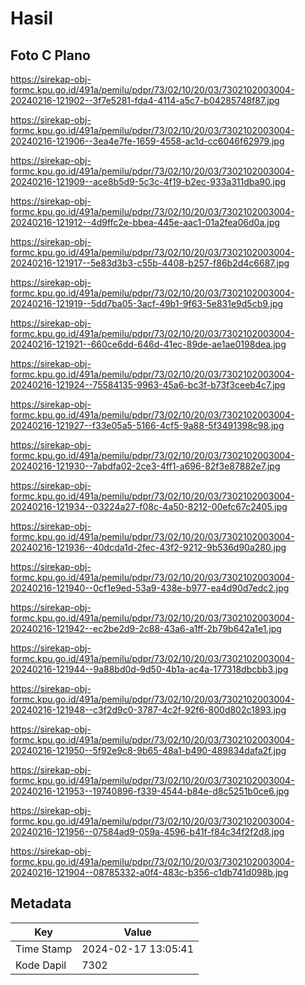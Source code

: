 # Hasil

## Foto C Plano

https://sirekap-obj-formc.kpu.go.id/491a/pemilu/pdpr/73/02/10/20/03/7302102003004-20240216-121902--3f7e5281-fda4-4114-a5c7-b04285748f87.jpg

https://sirekap-obj-formc.kpu.go.id/491a/pemilu/pdpr/73/02/10/20/03/7302102003004-20240216-121906--3ea4e7fe-1659-4558-ac1d-cc6046f62979.jpg

https://sirekap-obj-formc.kpu.go.id/491a/pemilu/pdpr/73/02/10/20/03/7302102003004-20240216-121909--ace8b5d9-5c3c-4f19-b2ec-933a311dba90.jpg

https://sirekap-obj-formc.kpu.go.id/491a/pemilu/pdpr/73/02/10/20/03/7302102003004-20240216-121912--4d9ffc2e-bbea-445e-aac1-01a2fea06d0a.jpg

https://sirekap-obj-formc.kpu.go.id/491a/pemilu/pdpr/73/02/10/20/03/7302102003004-20240216-121917--5e83d3b3-c55b-4408-b257-f86b2d4c6687.jpg

https://sirekap-obj-formc.kpu.go.id/491a/pemilu/pdpr/73/02/10/20/03/7302102003004-20240216-121919--5dd7ba05-3acf-49b1-9f63-5e831e9d5cb9.jpg

https://sirekap-obj-formc.kpu.go.id/491a/pemilu/pdpr/73/02/10/20/03/7302102003004-20240216-121921--660ce6dd-646d-41ec-89de-ae1ae0198dea.jpg

https://sirekap-obj-formc.kpu.go.id/491a/pemilu/pdpr/73/02/10/20/03/7302102003004-20240216-121924--75584135-9963-45a6-bc3f-b73f3ceeb4c7.jpg

https://sirekap-obj-formc.kpu.go.id/491a/pemilu/pdpr/73/02/10/20/03/7302102003004-20240216-121927--f33e05a5-5166-4cf5-9a88-5f3491398c98.jpg

https://sirekap-obj-formc.kpu.go.id/491a/pemilu/pdpr/73/02/10/20/03/7302102003004-20240216-121930--7abdfa02-2ce3-4ff1-a696-82f3e87882e7.jpg

https://sirekap-obj-formc.kpu.go.id/491a/pemilu/pdpr/73/02/10/20/03/7302102003004-20240216-121934--03224a27-f08c-4a50-8212-00efc67c2405.jpg

https://sirekap-obj-formc.kpu.go.id/491a/pemilu/pdpr/73/02/10/20/03/7302102003004-20240216-121936--40dcda1d-2fec-43f2-9212-9b536d90a280.jpg

https://sirekap-obj-formc.kpu.go.id/491a/pemilu/pdpr/73/02/10/20/03/7302102003004-20240216-121940--0cf1e9ed-53a9-438e-b977-ea4d90d7edc2.jpg

https://sirekap-obj-formc.kpu.go.id/491a/pemilu/pdpr/73/02/10/20/03/7302102003004-20240216-121942--ec2be2d9-2c88-43a6-a1ff-2b79b642a1e1.jpg

https://sirekap-obj-formc.kpu.go.id/491a/pemilu/pdpr/73/02/10/20/03/7302102003004-20240216-121944--9a88bd0d-9d50-4b1a-ac4a-177318dbcbb3.jpg

https://sirekap-obj-formc.kpu.go.id/491a/pemilu/pdpr/73/02/10/20/03/7302102003004-20240216-121948--c3f2d9c0-3787-4c2f-92f6-800d802c1893.jpg

https://sirekap-obj-formc.kpu.go.id/491a/pemilu/pdpr/73/02/10/20/03/7302102003004-20240216-121950--5f92e9c8-9b65-48a1-b490-489834dafa2f.jpg

https://sirekap-obj-formc.kpu.go.id/491a/pemilu/pdpr/73/02/10/20/03/7302102003004-20240216-121953--19740896-f339-4544-b84e-d8c5251b0ce6.jpg

https://sirekap-obj-formc.kpu.go.id/491a/pemilu/pdpr/73/02/10/20/03/7302102003004-20240216-121956--07584ad9-059a-4596-b41f-f84c34f2f2d8.jpg

https://sirekap-obj-formc.kpu.go.id/491a/pemilu/pdpr/73/02/10/20/03/7302102003004-20240216-121904--08785332-a0f4-483c-b356-c1db741d098b.jpg


## Metadata

| Key        | Value               |
| ---------- | ------------------- |
| Time Stamp | 2024-02-17 13:05:41 |
| Kode Dapil | 7302                |



